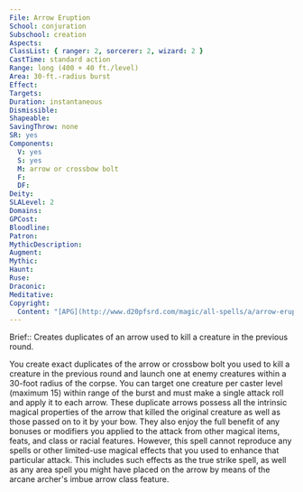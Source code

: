 ```yaml
---
File: Arrow Eruption
School: conjuration
Subschool: creation
Aspects: 
ClassList: { ranger: 2, sorcerer: 2, wizard: 2 }
CastTime: standard action
Range: long (400 + 40 ft./level)
Area: 30-ft.-radius burst
Effect: 
Targets: 
Duration: instantaneous
Dismissible: 
Shapeable: 
SavingThrow: none
SR: yes
Components:
  V: yes
  S: yes
  M: arrow or crossbow bolt
  F: 
  DF: 
Deity: 
SLALevel: 2
Domains: 
GPCost: 
Bloodline: 
Patron: 
MythicDescription: 
Augment: 
Mythic: 
Haunt: 
Ruse: 
Draconic: 
Meditative: 
Copyright:
  Content: "[APG](http://www.d20pfsrd.com/magic/all-spells/a/arrow-eruption)"
---
```

Brief:: Creates duplicates of an arrow used to kill a creature in the previous round.

You create exact duplicates of the arrow or crossbow bolt you used to kill a creature in the previous round and launch one at enemy creatures within a 30-foot radius of the corpse. You can target one creature per caster level (maximum 15) within range of the burst and must make a single attack roll and apply it to each arrow. These duplicate arrows possess all the intrinsic magical properties of the arrow that killed the original creature as well as those passed on to it by your bow. They also enjoy the full benefit of any bonuses or modifiers you applied to the attack from other magical items, feats, and class or racial features. However, this spell cannot reproduce any spells or other limited-use magical effects that you used to enhance that particular attack. This includes such effects as the true strike spell, as well as any area spell you might have placed on the arrow by means of the arcane archer's imbue arrow class feature.
